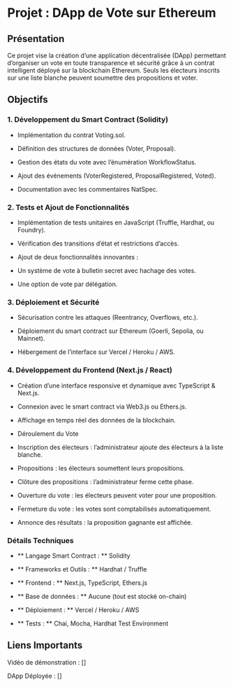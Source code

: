 # Projet : DApp de Vote sur Ethereum

## Présentation

Ce projet vise la création d’une application décentralisée (DApp) permettant d’organiser un vote en toute transparence et sécurité grâce à un contrat intelligent déployé sur la blockchain Ethereum. Seuls les électeurs inscrits sur une liste blanche peuvent soumettre des propositions et voter.

## Objectifs

### 1. Développement du Smart Contract (Solidity)

- Implémentation du contrat Voting.sol.

- Définition des structures de données (Voter, Proposal).

- Gestion des états du vote avec l’énumération WorkflowStatus.

- Ajout des événements (VoterRegistered, ProposalRegistered, Voted).

- Documentation avec les commentaires NatSpec.

### 2. Tests et Ajout de Fonctionnalités 

- Implémentation de tests unitaires en JavaScript (Truffle, Hardhat, ou Foundry).

- Vérification des transitions d’état et restrictions d’accès.

- Ajout de deux fonctionnalités innovantes :

- Un système de vote à bulletin secret avec hachage des votes.

- Une option de vote par délégation.

### 3. Déploiement et Sécurité 

- Sécurisation contre les attaques (Reentrancy, Overflows, etc.).

- Déploiement du smart contract sur Ethereum (Goerli, Sepolia, ou Mainnet).

- Hébergement de l’interface sur Vercel / Heroku / AWS.

### 4. Développement du Frontend (Next.js / React)

- Création d’une interface responsive et dynamique avec TypeScript & Next.js.

- Connexion avec le smart contract via Web3.js ou Ethers.js.

- Affichage en temps réel des données de la blockchain.

- Déroulement du Vote

- Inscription des électeurs : l’administrateur ajoute des électeurs à la liste blanche.

- Propositions : les électeurs soumettent leurs propositions.

- Clôture des propositions : l’administrateur ferme cette phase.

- Ouverture du vote : les électeurs peuvent voter pour une proposition.

- Fermeture du vote : les votes sont comptabilisés automatiquement.

- Annonce des résultats : la proposition gagnante est affichée.

### Détails Techniques

- ** Langage Smart Contract : ** Solidity

- ** Frameworks et Outils : ** Hardhat / Truffle

- ** Frontend : ** Next.js, TypeScript, Ethers.js

- ** Base de données : ** Aucune (tout est stocké on-chain)

- ** Déploiement : ** Vercel / Heroku / AWS

- ** Tests : ** Chai, Mocha, Hardhat Test Environment

## Liens Importants

Vidéo de démonstration : []

DApp Déployée : []


